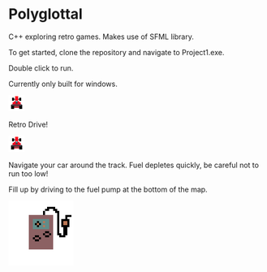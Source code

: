 # Polyglottal
C++ exploring retro games.  Makes use of SFML library.


To get started, clone the repository and navigate to Project1.exe.

Double click to run.

Currently only built for windows.


![car](mediumf1.png)

Retro Drive!

![car](mediumf1.png)


Navigate your car around the track. Fuel depletes quickly, be careful not to run too low!

Fill up by driving to the fuel pump at the bottom of the map.

![pump](fuelpump.png)




